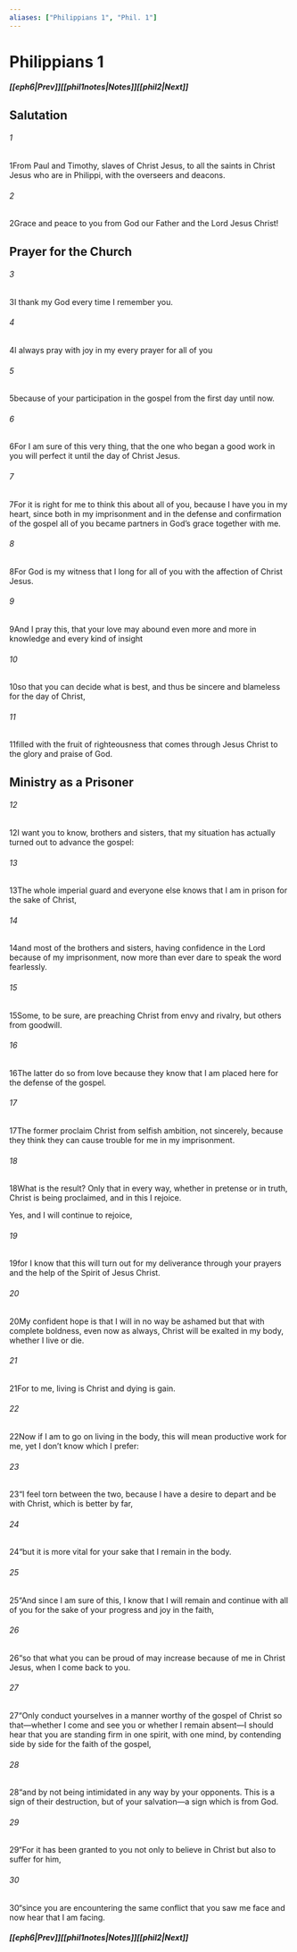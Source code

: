 ```yaml
---
aliases: ["Philippians 1", "Phil. 1"]
---
```

# Philippians 1
##### <span class=arrow-left></span>[[eph6|Prev]]<span class=navigation-separator></span>[[phil1notes|Notes]]<span class=navigation-separator></span>[[phil2|Next]]<span class=arrow-right></span>
## Salutation
###### 1
<span class=verse-first>1</span>From Paul and Timothy, slaves of Christ Jesus, to all the saints in Christ Jesus who are in Philippi, with the overseers and deacons.
###### 2
<span class=verse-body>2</span>Grace and peace to you from God our Father and the Lord Jesus Christ!
## Prayer for the Church
###### 3
<span class=verse-first>3</span>I thank my God every time I remember you.
###### 4
<span class=verse-body>4</span>I always pray with joy in my every prayer for all of you
###### 5
<span class=verse-body>5</span>because of your participation in the gospel from the first day until now.
###### 6
<span class=verse-body>6</span>For I am sure of this very thing, that the one who began a good work in you will perfect it until the day of Christ Jesus.
###### 7
<span class=verse-body>7</span>For it is right for me to think this about all of you, because I have you in my heart, since both in my imprisonment and in the defense and confirmation of the gospel all of you became partners in God’s grace together with me.
###### 8
<span class=verse-body>8</span>For God is my witness that I long for all of you with the affection of Christ Jesus.
###### 9
<span class=verse-body>9</span>And I pray this, that your love may abound even more and more in knowledge and every kind of insight
###### 10
<span class=verse-body>10</span>so that you can decide what is best, and thus be sincere and blameless for the day of Christ,
###### 11
<span class=verse-body>11</span>filled with the fruit of righteousness that comes through Jesus Christ to the glory and praise of God.
## Ministry as a Prisoner
###### 12
<span class=verse-first>12</span>I want you to know, brothers and sisters, that my situation has actually turned out to advance the gospel:
###### 13
<span class=verse-body>13</span>The whole imperial guard and everyone else knows that I am in prison for the sake of Christ,
###### 14
<span class=verse-body>14</span>and most of the brothers and sisters, having confidence in the Lord because of my imprisonment, now more than ever dare to speak the word fearlessly.
###### 15
<span class=verse-body>15</span>Some, to be sure, are preaching Christ from envy and rivalry, but others from goodwill.
###### 16
<span class=verse-body>16</span>The latter do so from love because they know that I am placed here for the defense of the gospel.
###### 17
<span class=verse-body>17</span>The former proclaim Christ from selfish ambition, not sincerely, because they think they can cause trouble for me in my imprisonment.
###### 18
<span class=verse-body>18</span>What is the result? Only that in every way, whether in pretense or in truth, Christ is being proclaimed, and in this I rejoice.
<div class=paragraph-break></div>

Yes, and I will continue to rejoice,
###### 19
<span class=verse-body>19</span>for I know that this will turn out for my deliverance through your prayers and the help of the Spirit of Jesus Christ.
###### 20
<span class=verse-body>20</span>My confident hope is that I will in no way be ashamed but that with complete boldness, even now as always, Christ will be exalted in my body, whether I live or die.
###### 21
<span class=verse-body>21</span>For to me, living is Christ and dying is gain.
###### 22
<span class=verse-body>22</span>Now if I am to go on living in the body, this will mean productive work for me, yet I don’t know which I prefer:
###### 23
<span class=verse-body>23</span>“I feel torn between the two, because I have a desire to depart and be with Christ, which is better by far,
###### 24
<span class=verse-body>24</span>“but it is more vital for your sake that I remain in the body.
###### 25
<span class=verse-body>25</span>“And since I am sure of this, I know that I will remain and continue with all of you for the sake of your progress and joy in the faith,
###### 26
<span class=verse-body>26</span>“so that what you can be proud of may increase because of me in Christ Jesus, when I come back to you.
<div class=paragraph-break></div>

###### 27
<span class=verse-first>27</span>“Only conduct yourselves in a manner worthy of the gospel of Christ so that—whether I come and see you or whether I remain absent—I should hear that you are standing firm in one spirit, with one mind, by contending side by side for the faith of the gospel,
###### 28
<span class=verse-body>28</span>“and by not being intimidated in any way by your opponents. This is a sign of their destruction, but of your salvation—a sign which is from God.
###### 29
<span class=verse-body>29</span>“For it has been granted to you not only to believe in Christ but also to suffer for him,
###### 30
<span class=verse-body>30</span>“since you are encountering the same conflict that you saw me face and now hear that I am facing.
##### <span class=arrow-left></span>[[eph6|Prev]]<span class=navigation-separator></span>[[phil1notes|Notes]]<span class=navigation-separator></span>[[phil2|Next]]<span class=arrow-right></span>